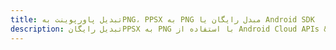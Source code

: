 ---title: تبدیل پاورپوینت بهPNG، PPSX به PNG مبدل رایگان یا Android SDKdescription: تبدیل رایگانPPSX به PNG با استفاده از Android Cloud APIs & SDK. همچنین اسناد Microsoft PowerPoint را در Cloud ایجاد، ویرایش و رندر کنید.---